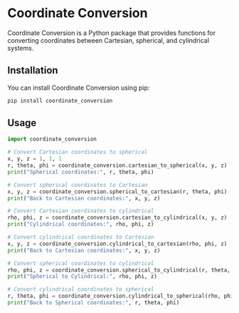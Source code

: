 # Coordinate Conversion

Coordinate Conversion is a Python package that provides functions for converting coordinates between Cartesian, spherical, and cylindrical systems.

## Installation

You can install Coordinate Conversion using pip:

```Bash
pip install coordinate_conversion
```
## Usage

```python
import coordinate_conversion

# Convert Cartesian coordinates to spherical
x, y, z = 1, 1, 1
r, theta, phi = coordinate_conversion.cartesian_to_spherical(x, y, z)
print("Spherical coordinates:", r, theta, phi)

# Convert spherical coordinates to Cartesian
x, y, z = coordinate_conversion.spherical_to_cartesian(r, theta, phi)
print("Back to Cartesian coordinates:", x, y, z)

# Convert Cartesian coordinates to cylindrical
rho, phi, z = coordinate_conversion.cartesian_to_cylindrical(x, y, z)
print("Cylindrical coordinates:", rho, phi, z)

# Convert cylindrical coordinates to Cartesian
x, y, z = coordinate_conversion.cylindrical_to_cartesian(rho, phi, z)
print("Back to Cartesian coordinates:", x, y, z)

# Convert spherical coordinates to cylindrical
rho, phi, z = coordinate_conversion.spherical_to_cylindrical(r, theta, phi)
print("Spherical to Cylindrical:", rho, phi, z)

# Convert cylindrical coordinates to spherical
r, theta, phi = coordinate_conversion.cylindrical_to_spherical(rho, phi, z)
print("Back to Spherical coordinates:", r, theta, phi)
```
